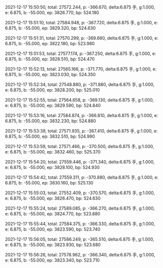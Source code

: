 2021-12-17 15:50:50, total: 27572.244, p: -366.670, delta:6.875 手, g:1.000, e: 6.875, b: -55.000, ep: 3826.770, bp: 524.180

2021-12-17 15:51:10, total: 27584.948, p: -367.720, delta:6.875 手, g:1.000, e: 6.875, b: -55.000, ep: 3829.320, bp: 524.630

2021-12-17 15:51:31, total: 27570.299, p: -369.660, delta:6.875 手, g:1.000, e: 6.875, b: -55.000, ep: 3822.180, bp: 523.980

2021-12-17 15:51:53, total: 27577.174, p: -367.250, delta:6.875 手, g:1.000, e: 6.875, b: -55.000, ep: 3828.510, bp: 524.470

2021-12-17 15:52:13, total: 27565.166, p: -371.770, delta:6.875 手, g:1.000, e: 6.875, b: -55.000, ep: 3823.030, bp: 524.350

2021-12-17 15:52:34, total: 27548.880, p: -371.880, delta:6.875 手, g:1.000, e: 6.875, b: -55.000, ep: 3828.200, bp: 525.010

2021-12-17 15:52:55, total: 27564.658, p: -369.130, delta:6.875 手, g:1.000, e: 6.875, b: -55.000, ep: 3829.590, bp: 524.840

2021-12-17 15:53:16, total: 27584.874, p: -366.810, delta:6.875 手, g:1.000, e: 6.875, b: -55.000, ep: 3832.230, bp: 524.880

2021-12-17 15:53:38, total: 27571.935, p: -367.410, delta:6.875 手, g:1.000, e: 6.875, b: -55.000, ep: 3832.510, bp: 524.990

2021-12-17 15:53:59, total: 27571.466, p: -370.500, delta:6.875 手, g:1.000, e: 6.875, b: -55.000, ep: 3832.460, bp: 525.370

2021-12-17 15:54:20, total: 27559.446, p: -371.340, delta:6.875 手, g:1.000, e: 6.875, b: -55.000, ep: 3828.100, bp: 524.930

2021-12-17 15:54:42, total: 27559.311, p: -370.880, delta:6.875 手, g:1.000, e: 6.875, b: -55.000, ep: 3830.160, bp: 525.130

2021-12-17 15:55:03, total: 27552.409, p: -370.570, delta:6.875 手, g:1.000, e: 6.875, b: -55.000, ep: 3826.470, bp: 524.630

2021-12-17 15:55:24, total: 27589.085, p: -366.270, delta:6.875 手, g:1.000, e: 6.875, b: -55.000, ep: 3824.770, bp: 523.880

2021-12-17 15:55:44, total: 27584.375, p: -366.330, delta:6.875 手, g:1.000, e: 6.875, b: -55.000, ep: 3823.590, bp: 523.740

2021-12-17 15:56:05, total: 27586.249, p: -365.510, delta:6.875 手, g:1.000, e: 6.875, b: -55.000, ep: 3823.930, bp: 523.680

2021-12-17 15:56:26, total: 27578.962, p: -366.340, delta:6.875 手, g:1.000, e: 6.875, b: -55.000, ep: 3823.340, bp: 523.710
